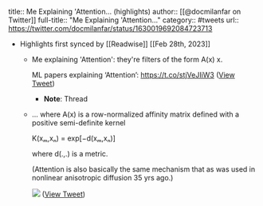 title:: Me Explaining 'Attention... (highlights)
author:: [[@docmilanfar on Twitter]]
full-title:: "Me Explaining 'Attention..."
category:: #tweets
url:: https://twitter.com/docmilanfar/status/1630019692084723713

- Highlights first synced by [[Readwise]] [[Feb 28th, 2023]]
	- Me explaining 'Attention': they're filters of the form A(x) x.
	  
	  ML papers explaining ‘Attention’: 
	  https://t.co/stjVeJIiW3 ([View Tweet](https://twitter.com/docmilanfar/status/1630019692084723713))
		- **Note**: Thread
	- … where A(x) is a row-normalized affinity matrix defined with a positive semi-definite kernel 
	  
	  K(xₘ,xₙ) = exp[−d(xₘ,xₙ)]
	  
	  where d(.,.) is a metric.
	  
	  (Attention is also basically the same mechanism that as was used in nonlinear anisotropic diffusion 35 yrs ago.) 
	  
	  ![](https://pbs.twimg.com/media/Fp8wNtoaUAEhc-2.jpg) ([View Tweet](https://twitter.com/docmilanfar/status/1630074608132190208))